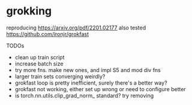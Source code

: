 # grokking
reproducing https://arxiv.org/pdf/2201.02177
also tested https://github.com/ironjr/grokfast

TODOs
* clean up train script
* increase batch size
* try more fns. make new ones, and impl S5 and mod div fns
* larger train sets converging weirdly?
* grokfast loop is pretty inefficient, surely there's a better way?
* grokfast not working, either set up wrong or need to configure better
* is torch.nn.utils.clip_grad_norm_ standard? try removing